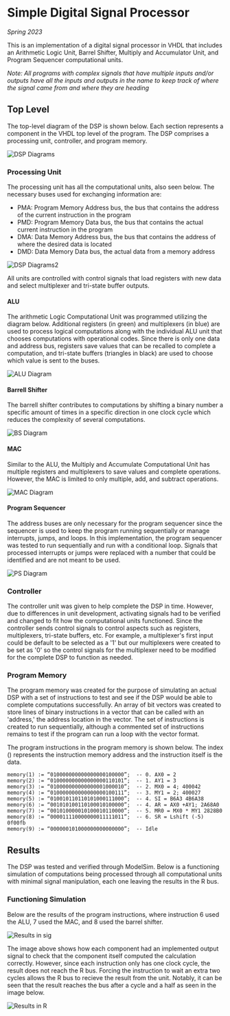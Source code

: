 # Simple Digital Signal Processor
_Spring 2023_

This is an implementation of a digital signal processor in VHDL that includes an Arithmetic Logic Unit, Barrel Shifter, Multiply and Accumulator Unit, and Program Sequencer computational units.

_Note: All programs with complex signals that have multiple inputs and/or outputs have all the inputs and outputs in the name to keep track of where the signal came from and where they are heading_

## Top Level
The top-level diagram of the DSP is shown below. Each section represents a component in the VHDL top level of the program. The DSP comprises a processing unit, controller, and program memory.

![DSP Diagrams](https://github.com/ZafiroParedes/Simple_DSP/assets/91034132/4d5d2d25-3ceb-4ad1-99bf-4de16ef2a8a1)

### Processing Unit
The processing unit has all the computational units, also seen below. The necessary buses used for exchanging information are:

- PMA: Program Memory Address bus, the bus that contains the address of the current instruction in the program
- PMD: Program Memory Data bus, the bus that contains the actual current instruction in the program
- DMA: Data Memory Address bus, the bus that contains the address of where the desired data is located
- DMD: Data Memory Data bus, the actual data from a memory address

![DSP Diagrams2](https://github.com/ZafiroParedes/Simple_DSP/assets/91034132/4c183693-8f62-4135-a703-d633e70cc4dc)

All units are controlled with control signals that load registers with new data and select multiplexer and tri-state buffer outputs.

#### ALU
The arithmetic Logic Computational Unit was programmed utilizing the diagram below. Additional registers (in green) and multiplexers (in blue) are used to process logical computations along with the individual ALU unit that chooses computations with operational codes. Since there is only one data and address bus, registers save values that can be recalled to complete a computation, and tri-state buffers (triangles in black) are used to choose which value is sent to the buses. 

![ALU Diagram](https://github.com/ZafiroParedes/Simple_DSP/assets/91034132/7639382b-02aa-4cb0-babc-d0b12bc45d8e)

#### Barrell Shifter
The barrell shifter contributes to computations by shifting a binary number a specific amount of times in a specific direction in one clock cycle which reduces the complexity of several computations. 

![BS Diagram](https://github.com/ZafiroParedes/Simple_DSP/assets/91034132/b6d38164-ca7e-4a32-b7f1-bf256c0a4f1f)

#### MAC
Similar to the ALU, the Multiply and Accumulate Computational Unit has multiple registers and multiplexers to save values and complete operations. However, the MAC is limited to only multiple, add, and subtract operations. 

![MAC Diagram](https://github.com/ZafiroParedes/Simple_DSP/assets/91034132/38a727e2-841f-4284-a0de-28c27ab3a6f4)

#### Program Sequencer
The address buses are only necessary for the program sequencer since the sequencer is used to keep the program running sequentially or manage interrupts, jumps, and loops. In this implementation, the program sequencer was tested to run sequentially and run with a conditional loop. Signals that processed interrupts or jumps were replaced with a number that could be identified and are not meant to be used.

![PS Diagram](https://github.com/ZafiroParedes/Simple_DSP/assets/91034132/fb34efc6-9801-46c4-ba90-19909b381c7f)


### Controller
The controller unit was given to help complete the DSP in time. However, due to differences in unit development, activating signals had to be verified and changed to fit how the computational units functioned. Since the controller sends control signals to control aspects such as registers, multiplexers, tri-state buffers, etc. For example, a multiplexer's first input could be default to be selected as a '1' but our multiplexers were created to be set as '0' so the control signals for the multiplexer need to be modified for the complete DSP to function as needed.

### Program Memory
The program memory was created for the purpose of simulating an actual DSP with a set of instructions to test and see if the DSP would be able to complete computations successfully. An array of bit vectors was created to store lines of binary instructions in a vector that can be called with an 'address,' the address location in the vector. The set of instructions is created to run sequentially, although a commented set of instructions remains to test if the program can run a loop with the vector format.

The program instructions in the program memory is shown below. The index () represents the instruction memory address and the instruction itself is the data.
```
memory(1) := “010000000000000000100000”;  -- 0. AX0 = 2 
memory(2) := “010000000000000000110101”;  -- 1. AY1 = 3 
memory(3) := “010000000000000001000010”;  -- 2. MX0 = 4; 400042 
memory(4) := “010000000000000000100111”;  -- 3. MY1 = 2; 400027 
memory(5) := “010010110110101000111000”;  -- 4. SI = B6A3 4B6A38 
memory(6) := “001010100110100010100000”;  -- 4. AR = AX0 +AY1; 2A68A0 
memory(7) := “001010000010100010110000”;  -- 5. MR0 = MX0 * MY1 2828B0 
memory(8) := “000011110000000011111011”;  -- 6. SR = Lshift (-5) 0f00fb 
memory(9) := “000000101000000000000000”;  -- Idle 
```

## Results
The DSP was tested and verified through ModelSim. Below is a functioning simulation of computations being processed through all computational units with minimal signal manipulation, each one leaving the results in the R bus.

### Functioning Simulation
Below are the results of the program instructions, where instruction 6 used the ALU, 7 used the MAC, and 8 used the barrel shifter.

![Results in sig](https://github.com/ZafiroParedes/Simple_DSP/assets/91034132/4ad6962c-788f-44cd-8ad5-c28af956508c)

The image above shows how each component had an implemented output signal to check that the component itself computed the calculation correctly. However, since each instruction only has one clock cycle, the result does not reach the R bus. Forcing the instruction to wait an extra two cycles allows the R bus to recieve the result from the unit. Notably, it can be seen that the result reaches the bus after a cycle and a half as seen in the image below.

![Results in R](https://github.com/ZafiroParedes/Simple_DSP/assets/91034132/d55a8069-ba9b-44b7-9245-505f763851a3)
